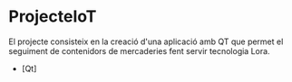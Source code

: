 # ProjecteIoT

El projecte consisteix en la creació d'una aplicació amb QT que permet el seguiment de contenidors de mercaderies fent servir tecnologia Lora.

* [Qt]
